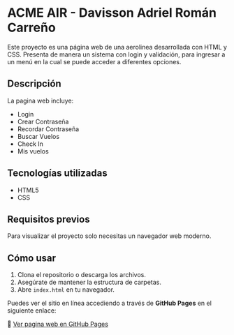 # ACME AIR - Davisson Adriel Román Carreño

Este proyecto es una página web de una aerolinea desarrollada con HTML y CSS. Presenta de manera un sistema con login y validación, para ingresar a un menú en la cual se puede acceder a diferentes opciones.

## Descripción

La pagina web incluye:

- Login
- Crear Contraseña
- Recordar Contraseña
- Buscar Vuelos
- Check In
- Mis vuelos

## Tecnologías utilizadas

- HTML5
- CSS

## Requisitos previos

Para visualizar el proyecto solo necesitas un navegador web moderno.

## Cómo usar

1. Clona el repositorio o descarga los archivos.
2. Asegúrate de mantener la estructura de carpetas.
3. Abre `index.html` en tu navegador.

Puedes ver el sitio en línea accediendo a través de **GitHub Pages** en el siguiente enlace:

🔗 [Ver pagina web en GitHub Pages](https://davisson-adriel.github.io/proyectohtml/)